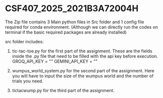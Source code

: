 # CSF407_2025_2021B3A72004H

The Zip file contains 3 Main python files in Src folder and 1 config file required for conda environment.
(Although we can directly run the codes on terminal if the basic required packages are already installed)

src folder includes:
1. tic-tac-toe.py  for the first part of the assignment.
  These are the fields inside the .py file that need to be filled with the api key before execution.
   GROQ_API_KEY = ""
   GEMINI_API_KEY = ""

 2. wumpus_world_system.py  for the second part of the assignment. Here you will have to input the size of the wumpus world and the number of trials you need.

 3. tictacwump.py for the third part of the assignment.
